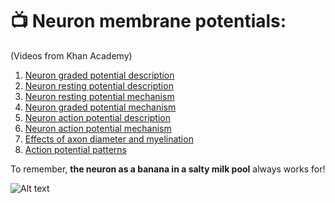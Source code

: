 # 📺 Neuron membrane potentials: 
(Videos from Khan Academy)

1. [Neuron graded potential description](https://www.khanacademy.org/test-prep/mcat/organ-systems/neuron-membrane-potentials/v/neuron-graded-potential-description)
2. [Neuron resting potential description](https://www.khanacademy.org/test-prep/mcat/organ-systems/neuron-membrane-potentials/v/neuron-resting-potential-description)
3. [Neuron resting potential mechanism](https://www.youtube.com/watch?v=l3ngsl7FhTc)
4. [Neuron graded potential mechanism](https://www.youtube.com/watch?v=NaAwVrOEyss)
5. [Neuron action potential description](https://www.youtube.com/watch?v=h2H6POZowiU)
6. [Neuron action potential mechanism](https://www.youtube.com/watch?v=MZz4OUOyFvg)
7. [Effects of axon diameter and myelination](https://www.youtube.com/watch?v=_Lj_F9GADa4)
8. [Action potential patterns](https://www.youtube.com/watch?v=jM-gvSqsP5A)

To remember, **the neuron as a banana in a salty milk pool** always works for!

![Alt text](https://github.com/zahramor/learn_neuro/blob/main/docs/neuron_banana.jpg)